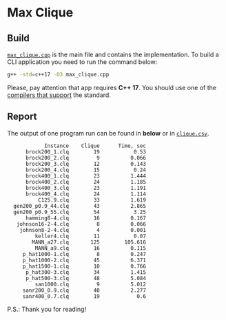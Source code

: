 # Max Clique

## Build

[`max_clique.cpp`](./max_clique.cpp) is the main file and contains the implementation. To build a CLI application you need to run the command below:

```bash
g++ -std=c++17 -O3 max_clique.cpp
```

Please, pay attention that app requires **C++ 17**. You should use one of the [compilers that support](https://en.cppreference.com/w/cpp/compiler_support/17) the standard.

## Report

The output of one program run can be found in **below** or in [`clique.csv`](./clique.csv).

```text
            Instance    Clique      Time, sec
      brock200_1.clq        19           0.53
      brock200_2.clq         9          0.066
      brock200_3.clq        12          0.143
      brock200_4.clq        15           0.24
      brock400_1.clq        23          1.444
      brock400_2.clq        24          1.185
      brock400_3.clq        23          1.191
      brock400_4.clq        24          1.114
          C125.9.clq        33          1.619
  gen200_p0.9_44.clq        43          2.865
  gen200_p0.9_55.clq        54           3.25
      hamming8-4.clq        16          0.167
   johnson16-2-4.clq         8          0.066
    johnson8-2-4.clq         4          0.001
         keller4.clq        11           0.07
        MANN_a27.clq       125        105.616
         MANN_a9.clq        16          0.115
     p_hat1000-1.clq         8          0.247
     p_hat1000-2.clq        45          6.371
     p_hat1500-1.clq        10          0.766
      p_hat300-3.clq        34          1.415
      p_hat500-3.clq        48          5.084
         san1000.clq         9          5.012
     sanr200_0.9.clq        40          2.277
     sanr400_0.7.clq        19            0.6
```

P.S.: Thank you for reading!

